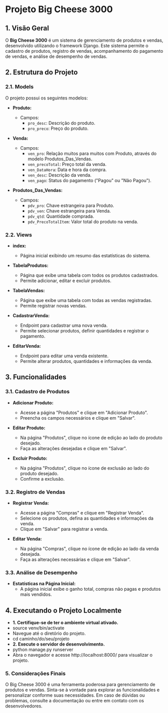 # Projeto Big Cheese 3000

## 1. Visão Geral

O **Big Cheese 3000** é um sistema de gerenciamento de produtos e vendas, desenvolvido utilizando o framework Django. Este sistema permite o cadastro de produtos, registro de vendas, acompanhamento do pagamento de vendas, e análise de desempenho de vendas.

## 2. Estrutura do Projeto

### 2.1. Models

O projeto possui os seguintes modelos:

- **Produto:**
  - Campos:
    - `pro_desc`: Descrição do produto.
    - `pro_preco`: Preço do produto.

- **Venda:**
  - Campos:
    - `ven_pro`: Relação muitos para muitos com Produto, através do modelo Produtos_Das_Vendas.
    - `ven_precoTotal`: Preço total da venda.
    - `ven_DataHora`: Data e hora da compra.
    - `ven_desc`: Descrição da venda.
    - `ven_pago`: Status do pagamento ("Pagou" ou "Não Pagou").

- **Produtos_Das_Vendas:**
  - Campos:
    - `pdv_pro`: Chave estrangeira para Produto.
    - `pdv_ven`: Chave estrangeira para Venda.
    - `pdv_qtd`: Quantidade comprada.
    - `pdv_PrecoTotalItem`: Valor total do produto na venda.

### 2.2. Views

- **index:**
  - Página inicial exibindo um resumo das estatísticas do sistema.

- **TabelaProdutos:**
  - Página que exibe uma tabela com todos os produtos cadastrados.
  - Permite adicionar, editar e excluir produtos.

- **TabelaVendas:**
  - Página que exibe uma tabela com todas as vendas registradas.
  - Permite registrar novas vendas.

- **CadastrarVenda:**
  - Endpoint para cadastrar uma nova venda.
  - Permite selecionar produtos, definir quantidades e registrar o pagamento.

- **EditarVenda:**
  - Endpoint para editar uma venda existente.
  - Permite alterar produtos, quantidades e informações da venda.

## 3. Funcionalidades

### 3.1. Cadastro de Produtos

- **Adicionar Produto:**
  - Acesse a página "Produtos" e clique em "Adicionar Produto".
  - Preencha os campos necessários e clique em "Salvar".

- **Editar Produto:**
  - Na página "Produtos", clique no ícone de edição ao lado do produto desejado.
  - Faça as alterações desejadas e clique em "Salvar".

- **Excluir Produto:**
  - Na página "Produtos", clique no ícone de exclusão ao lado do produto desejado.
  - Confirme a exclusão.

### 3.2. Registro de Vendas

- **Registrar Venda:**
  - Acesse a página "Compras" e clique em "Registrar Venda".
  - Selecione os produtos, defina as quantidades e informações da venda.
  - Clique em "Salvar" para registrar a venda.

- **Editar Venda:**
  - Na página "Compras", clique no ícone de edição ao lado da venda desejada.
  - Faça as alterações necessárias e clique em "Salvar".

### 3.3. Análise de Desempenho

- **Estatísticas na Página Inicial:**
  - A página inicial exibe o ganho total, compras não pagas e produtos mais vendidos.

## 4. Executando o Projeto Localmente

- **1. Certifique-se de ter o ambiente virtual ativado.**
 - source venv/bin/activate
 - Navegue até o diretório do projeto.
 - cd caminho/do/seu/projeto
- **2. Execute o servidor de desenvolvimento.**
 - python manage.py runserver
 - Abra o navegador e acesse http://localhost:8000/ para visualizar o projeto.
### **5. Considerações Finais**
O Big Cheese 3000 é uma ferramenta poderosa para gerenciamento de produtos e vendas. Sinta-se à vontade para explorar as funcionalidades e personalizar conforme suas necessidades. Em caso de dúvidas ou problemas, consulte a documentação ou entre em contato com os desenvolvedores.
